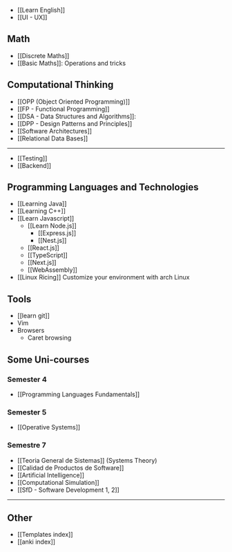 
+ [[Learn English]]
+ [[UI - UX]]
## Math
+ [[Discrete Maths]]
+ [[Basic Maths]]: Operations and tricks
## Computational Thinking
+ [[OPP (Object Oriented Programming)]]
+ [[FP - Functional Programming]]
+ [[DSA - Data Structures and Algorithms]]:
+ [[DPP - Design Patterns and Principles]]
+ [[Software Architectures]]
+ [[Relational Data Bases]]
---
+ [[Testing]]
+ [[Backend]]
## Programming Languages and Technologies
+ [[Learning Java]]
+ [[Learning C++]]
+ [[Learn Javascript]]
	+ [[Learn Node.js]]
		+ [[Express.js]]
		+ [[Nest.js]]
	+ [[React.js]]
	+ [[TypeScript]]
	+ [[Next.js]]
	+ [[WebAssembly]]
+ [[Linux Ricing]] Customize your environment with arch Linux
## Tools
+ [[learn git]]
+ Vim
+ Browsers
	+ Caret browsing
## Some Uni-courses
### Semester 4
+ [[Programming Languages Fundamentals]]
### Semester 5
+ [[Operative Systems]]
### Semestre 7
+ [[Teoria General de Sistemas]] (Systems Theory)
+ [[Calidad de Productos de Software]]
+ [[Artificial Intelligence]]
+ [[Computational Simulation]]
+ [[SfD - Software Development 1, 2]]
---
## Other
+  [[Templates index]]
+ [[anki index]]
